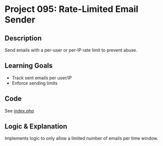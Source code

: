 # Project 095: Rate-Limited Email Sender

## Description
Send emails with a per-user or per-IP rate limit to prevent abuse.

## Learning Goals
- Track sent emails per user/IP
- Enforce sending limits

## Code
See [index.php](index.php)

## Logic & Explanation
Implements logic to only allow a limited number of emails per time window.
